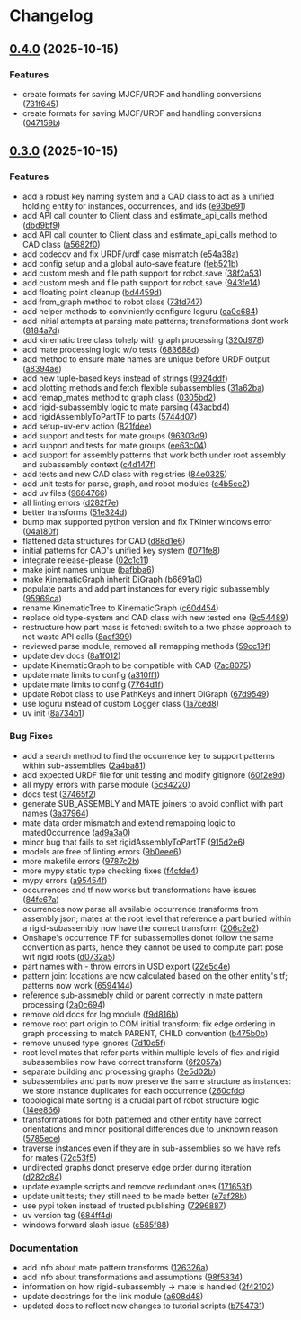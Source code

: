# Changelog

## [0.4.0](https://github.com/neurobionics/onshape-robotics-toolkit/compare/onshape-robotics-toolkit-v0.3.0...onshape-robotics-toolkit-v0.4.0) (2025-10-15)


### Features

* create formats for saving MJCF/URDF and handling conversions ([731f645](https://github.com/neurobionics/onshape-robotics-toolkit/commit/731f64505913fe83fe8455883e0715bff1d70e3d))
* create formats for saving MJCF/URDF and handling conversions ([047159b](https://github.com/neurobionics/onshape-robotics-toolkit/commit/047159b4bccfc2f57afd9d3b3479515d5cf7c2af))

## [0.3.0](https://github.com/neurobionics/onshape-robotics-toolkit/compare/onshape-robotics-toolkit-v0.2.1...onshape-robotics-toolkit-v0.3.0) (2025-10-15)


### Features

* add a robust key naming system and a CAD class to act as a unified holding entity for instances, occurrences, and ids ([e93be91](https://github.com/neurobionics/onshape-robotics-toolkit/commit/e93be91b4613be742cfcfcea9df8b197bd222789))
* add API call counter to Client class and estimate_api_calls method ([dbd9bf9](https://github.com/neurobionics/onshape-robotics-toolkit/commit/dbd9bf9e02ceff7d77b57855e302256070e62621))
* add API call counter to Client class and estimate_api_calls method to CAD class ([a5682f0](https://github.com/neurobionics/onshape-robotics-toolkit/commit/a5682f0139973c0957d97f66021f64c3c1a821ae))
* add codecov and fix URDF/urdf case mismatch ([e54a38a](https://github.com/neurobionics/onshape-robotics-toolkit/commit/e54a38a4ebe07b109f8e25c2e0cff26559a951e1))
* add config setup and a global auto-save feature ([feb521b](https://github.com/neurobionics/onshape-robotics-toolkit/commit/feb521b26b1ada97873ed56a90a2c7d52be91ecd))
* add custom mesh and file path support for robot.save ([38f2a53](https://github.com/neurobionics/onshape-robotics-toolkit/commit/38f2a534f4825d48039acdaf1078eab46953b561))
* add custom mesh and file path support for robot.save ([943fe14](https://github.com/neurobionics/onshape-robotics-toolkit/commit/943fe14f2b50a1edb75dc227599676505cdab4c2))
* add floating point cleanup ([bd4459d](https://github.com/neurobionics/onshape-robotics-toolkit/commit/bd4459dc4886b418b851d365bc173ece2a12f7cf))
* add from_graph method to robot class ([73fd747](https://github.com/neurobionics/onshape-robotics-toolkit/commit/73fd747325e4d14debbe80bef440d124b98572db))
* add helper methods to conviniently configure loguru ([ca0c684](https://github.com/neurobionics/onshape-robotics-toolkit/commit/ca0c68444310a355b16b2373cdd1a79c2af19aef))
* add initial attempts at parsing mate patterns; transformations dont work ([8184a7d](https://github.com/neurobionics/onshape-robotics-toolkit/commit/8184a7dcc4d6bdbc3d11d0e550a5433a26caf958))
* add kinematic tree class tohelp with graph processing ([320d978](https://github.com/neurobionics/onshape-robotics-toolkit/commit/320d9782b181585bd61a942188e03e26855575bf))
* add mate processing logic w/o tests ([683688d](https://github.com/neurobionics/onshape-robotics-toolkit/commit/683688d53056a1873baf8f28660d9e61bbb7c85c))
* add method to ensure mate names are unique before URDF output ([a8394ae](https://github.com/neurobionics/onshape-robotics-toolkit/commit/a8394ae0606fe097ae5a8486e39661a12c50a99d))
* add new tuple-based keys instead of strings ([9924ddf](https://github.com/neurobionics/onshape-robotics-toolkit/commit/9924ddfbcc5ac40d233427945acbf3f114e8ba06))
* add plotting methods and fetch flexible subassemblies ([31a62ba](https://github.com/neurobionics/onshape-robotics-toolkit/commit/31a62badcae7d476cf091fcae41b9bd55f787a01))
* add remap_mates method to graph class ([0305bd2](https://github.com/neurobionics/onshape-robotics-toolkit/commit/0305bd2f036f5e4262af402668a3ce840529027f))
* add rigid-subassembly logic to mate parsing ([43acbd4](https://github.com/neurobionics/onshape-robotics-toolkit/commit/43acbd43a3d3a0ba3b0d3cc115308f77372029f4))
* add rigidAssemblyToPartTF to parts ([5744d07](https://github.com/neurobionics/onshape-robotics-toolkit/commit/5744d07ab70c55c4b3a3e8697f40e474a1ec13f1))
* add setup-uv-env action ([821fdee](https://github.com/neurobionics/onshape-robotics-toolkit/commit/821fdee2c96fda25ae7a1dc2e15c817ec0662cf5))
* add support and tests for mate groups ([96303d9](https://github.com/neurobionics/onshape-robotics-toolkit/commit/96303d9e9eb88042aeb862cd5cf45f9b3cee2916))
* add support and tests for mate groups ([ee63c04](https://github.com/neurobionics/onshape-robotics-toolkit/commit/ee63c04979db7603539a6716da2ca246384d3853))
* add support for assembly patterns that work both under root assembly and subassembly context ([c4d147f](https://github.com/neurobionics/onshape-robotics-toolkit/commit/c4d147f8699b48035bd8c048a086e1cdac292e7e))
* add tests and new CAD class with registries ([84e0325](https://github.com/neurobionics/onshape-robotics-toolkit/commit/84e03254d3fdcabe9cc00bffeb39f912b334aa68))
* add unit tests for parse, graph, and robot modules ([c4b5ee2](https://github.com/neurobionics/onshape-robotics-toolkit/commit/c4b5ee2fc33ba61dc73b487f37d53469dc61ff90))
* add uv files ([9684766](https://github.com/neurobionics/onshape-robotics-toolkit/commit/9684766e9cf5ef74260a5bcd10a5e446ea2c183f))
* all linting errors ([d282f7e](https://github.com/neurobionics/onshape-robotics-toolkit/commit/d282f7ea0cf60a1c41d1415d47a83f9882880f76))
* better transforms ([51e324d](https://github.com/neurobionics/onshape-robotics-toolkit/commit/51e324d780d5a5276b0c8c304056a82f47a242a4))
* bump max supported python version and fix TKinter windows error ([04a180f](https://github.com/neurobionics/onshape-robotics-toolkit/commit/04a180facd22062f871c5725486bd73723fd1373))
* flattened data structures for CAD ([d88d1e6](https://github.com/neurobionics/onshape-robotics-toolkit/commit/d88d1e6a349958b14ca9837ebcd6092e47ebcac8))
* initial patterns for CAD's unified key system ([f071fe8](https://github.com/neurobionics/onshape-robotics-toolkit/commit/f071fe8ab457a7b6bda0806dc2932005bd5cb1a0))
* integrate release-please ([02c1c11](https://github.com/neurobionics/onshape-robotics-toolkit/commit/02c1c11ee80923ade333ba30de258e69a2a350ee))
* make joint names unique ([bafbba6](https://github.com/neurobionics/onshape-robotics-toolkit/commit/bafbba615775227e6d42ac043df56170430b3edd))
* make KinematicGraph inherit DiGraph ([b6691a0](https://github.com/neurobionics/onshape-robotics-toolkit/commit/b6691a0ee922b4888688cd9b6d05e6063ce142de))
* populate parts and add part instances for every rigid subassembly ([95969ca](https://github.com/neurobionics/onshape-robotics-toolkit/commit/95969ca8848e1a8b2df9a2a17730263c413006dc))
* rename KinematicTree to KinematicGraph ([c60d454](https://github.com/neurobionics/onshape-robotics-toolkit/commit/c60d4545bdf1eb8b2659fc3ba67021d565601d21))
* replace old type-system and CAD class with new tested one ([9c54489](https://github.com/neurobionics/onshape-robotics-toolkit/commit/9c54489d8575acdb72afaba35e053913d2ce53af))
* restructure how part mass is fetched: switch to a two phase approach to not waste API calls ([8aef399](https://github.com/neurobionics/onshape-robotics-toolkit/commit/8aef399c89d3622a5faf5b1ee38f4f65e5ee21cc))
* reviewed parse module; removed all remapping methods ([59cc19f](https://github.com/neurobionics/onshape-robotics-toolkit/commit/59cc19f3ff629e6f60289e83fba2a9bac64d418b))
* update dev docs ([8a1f012](https://github.com/neurobionics/onshape-robotics-toolkit/commit/8a1f012281463dc20dfef917c6ec4f16d0e7a6d2))
* update KinematicGraph to be compatible with CAD ([7ac8075](https://github.com/neurobionics/onshape-robotics-toolkit/commit/7ac80753557d023dad909e89d44fbeeaea2f5c8e))
* update mate limits to config ([a310ff1](https://github.com/neurobionics/onshape-robotics-toolkit/commit/a310ff126b83ac6b5a443bbc3812d217836aa01b))
* update mate limits to config ([7764d1f](https://github.com/neurobionics/onshape-robotics-toolkit/commit/7764d1f84ee8447d02ad79cbb42ce31d84ca3e94))
* update Robot class to use PathKeys and inhert DiGraph ([67d9549](https://github.com/neurobionics/onshape-robotics-toolkit/commit/67d9549d95c343069af611f6f89d8f710f685fb2))
* use loguru instead of custom Logger class ([1a7ced8](https://github.com/neurobionics/onshape-robotics-toolkit/commit/1a7ced88d6503a2232418070cd14ae38ff7b1a01))
* uv init ([8a734b1](https://github.com/neurobionics/onshape-robotics-toolkit/commit/8a734b1c73368da85d38b3fa941abd9c1ac5f957))


### Bug Fixes

* add a search method to find the occurrence key to support patterns within sub-assemblies ([2a4ba81](https://github.com/neurobionics/onshape-robotics-toolkit/commit/2a4ba817d9ff7cd0990219ad6d531e7f6d1eb4a2))
* add expected URDF file for unit testing and modify gitignore ([60f2e9d](https://github.com/neurobionics/onshape-robotics-toolkit/commit/60f2e9d22d99891baaa969732378cb4fc04ed378))
* all mypy errors with parse module ([5c84220](https://github.com/neurobionics/onshape-robotics-toolkit/commit/5c842202580a3a63088b8d2e33b0007369e5b6ee))
* docs test ([37465f2](https://github.com/neurobionics/onshape-robotics-toolkit/commit/37465f2ecc8354600e97355ea3e748c25ab0b7cf))
* generate SUB_ASSEMBLY and MATE joiners to avoid conflict with part names ([3a37964](https://github.com/neurobionics/onshape-robotics-toolkit/commit/3a379641079b522710b1546f4032aa5cc66080e7))
* mate data order mismatch and extend remapping logic to matedOccurrence ([ad9a3a0](https://github.com/neurobionics/onshape-robotics-toolkit/commit/ad9a3a05d6e19c82d64316968964bd661f0f610c))
* minor bug that fails to set rigidAssemblyToPartTF ([915d2e6](https://github.com/neurobionics/onshape-robotics-toolkit/commit/915d2e6b6bf5b3bfdc7db87027814b39fc411fbe))
* models are free of linting errors ([9b0eee6](https://github.com/neurobionics/onshape-robotics-toolkit/commit/9b0eee6847759512c254d43ff99fdff2a574c6f3))
* more makefile errors ([9787c2b](https://github.com/neurobionics/onshape-robotics-toolkit/commit/9787c2b610b4c84a65ded235803730b1585f001f))
* more mypy static type checking fixes ([f4cfde4](https://github.com/neurobionics/onshape-robotics-toolkit/commit/f4cfde4907a8a5a55c71b83f03df2c9880c71381))
* mypy errors ([a95454f](https://github.com/neurobionics/onshape-robotics-toolkit/commit/a95454f265af5cd90d146e0e2a678a9d36296d97))
* occurrences and tf now works but transformations have issues ([84fc67a](https://github.com/neurobionics/onshape-robotics-toolkit/commit/84fc67a484567714d9b2a5af04b90f16c937f517))
* ocurrences now parse all available occurrence transforms from assembly json; mates at the root level that reference a part buried within a rigid-subassembly now have the correct transform ([206c2e2](https://github.com/neurobionics/onshape-robotics-toolkit/commit/206c2e2ca667f6c9def0bc50fb657993c334bd3f))
* Onshape's occurrence TF for subassemblies donot follow the same convention as parts, hence they cannot be used to compute part pose wrt rigid roots ([d0732a5](https://github.com/neurobionics/onshape-robotics-toolkit/commit/d0732a545c9458592de1605d55cb03f46e35ba19))
* part names with - throw errors in USD export ([22e5c4e](https://github.com/neurobionics/onshape-robotics-toolkit/commit/22e5c4e81b7bf452cee0677c438b58a29fc7f5cb))
* pattern joint locations are now calculated based on the other entity's tf; patterns now work ([6594144](https://github.com/neurobionics/onshape-robotics-toolkit/commit/6594144cd6f7d0bd6b97c7fb04f3a0d357782c3b))
* reference sub-assmebly child or parent correctly in mate pattern processing ([2a0c694](https://github.com/neurobionics/onshape-robotics-toolkit/commit/2a0c694ca3a8361d1f8cabc41f16c110ff82961b))
* remove old docs for log module ([f9d816b](https://github.com/neurobionics/onshape-robotics-toolkit/commit/f9d816b8ea0777e4f6f19e350a10f34921bb71cc))
* remove root part origin to COM initial transform; fix edge ordering in graph processing to match PARENT, CHILD convention ([b475b0b](https://github.com/neurobionics/onshape-robotics-toolkit/commit/b475b0bd33f322ecd2b335efb7ec2eb2116dd6fd))
* remove unused type ignores ([7d10c5f](https://github.com/neurobionics/onshape-robotics-toolkit/commit/7d10c5f38e10f976605b8df8ebe2eb82d47a305b))
* root level mates that refer parts within multiple levels of flex and rigid subassemblies now have correct transform ([6f2057a](https://github.com/neurobionics/onshape-robotics-toolkit/commit/6f2057a74be59f2e27ca82d0ee2099c859188a1d))
* separate building and processing graphs ([2e5d02b](https://github.com/neurobionics/onshape-robotics-toolkit/commit/2e5d02b8dfeed0a02da1cf7c39fb57f5b44bc749))
* subassemblies and parts now preserve the same structure as instances: we store instance duplicates for each occurrence ([260cfdc](https://github.com/neurobionics/onshape-robotics-toolkit/commit/260cfdc04bd74cb5f277d2b42c0e3a19b24c7aff))
* topological mate sorting is a crucial part of robot structure logic ([14ee866](https://github.com/neurobionics/onshape-robotics-toolkit/commit/14ee866ee96545cd18371db755724baac223c17e))
* transformations for both patterned and other entity have correct orientations and minor positional differences due to unknown reason ([5785ece](https://github.com/neurobionics/onshape-robotics-toolkit/commit/5785eced3fc00485f5a7806225162d0a504396ce))
* traverse instances even if they are in sub-assemblies so we have refs for mates ([72c53f5](https://github.com/neurobionics/onshape-robotics-toolkit/commit/72c53f52e5ab75d2dc99282fd3f4b2dbbac4ed19))
* undirected graphs donot preserve edge order during iteration ([d282c84](https://github.com/neurobionics/onshape-robotics-toolkit/commit/d282c84d8ae05a9e0d7b71fc91b3ee13f949c0a9))
* update example scripts and remove redundant ones ([171653f](https://github.com/neurobionics/onshape-robotics-toolkit/commit/171653f62bc987db356d2301b3e8361c6e095347))
* update unit tests; they still need to be made better ([e7af28b](https://github.com/neurobionics/onshape-robotics-toolkit/commit/e7af28bd1683478b57946ecf32886aa5e611ec4f))
* use pypi token instead of trusted publishing ([7296887](https://github.com/neurobionics/onshape-robotics-toolkit/commit/729688761849790cf46f99f6a526d48e99b08011))
* uv version tag ([684ff4d](https://github.com/neurobionics/onshape-robotics-toolkit/commit/684ff4dbd43ad80d5d828566431202aabc13809c))
* windows forward slash issue ([e585f88](https://github.com/neurobionics/onshape-robotics-toolkit/commit/e585f88ed3a41e21b070a303af74496ffc0e45fc))


### Documentation

* add info about mate pattern transforms ([126326a](https://github.com/neurobionics/onshape-robotics-toolkit/commit/126326ae41271133e5b4aad8885b73fffa3d8bfe))
* add info about transformations and assumptions ([98f5834](https://github.com/neurobionics/onshape-robotics-toolkit/commit/98f583429f8093b1f1c82eb802a5e12f3517f484))
* information on how rigid-subassembly -&gt; mate is handled ([2f42102](https://github.com/neurobionics/onshape-robotics-toolkit/commit/2f42102f2c1c16f6dc5624d34f7675297e8519a9))
* update docstrings for the link module ([a608d48](https://github.com/neurobionics/onshape-robotics-toolkit/commit/a608d4860a09837c756da576c7b11c6ca299bc71))
* updated docs to reflect new changes to tutorial scripts ([b754731](https://github.com/neurobionics/onshape-robotics-toolkit/commit/b754731ef91cdef5f6bb3f3c352ceb0fffeded57))
